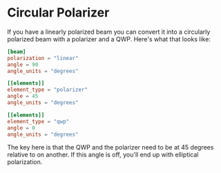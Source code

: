 # Circular Polarizer

If you have a linearly polarized beam you can convert it into a circularly polarized beam with a polarizer and a QWP. Here's what that looks like:

```toml
[beam]
polarization = "linear"
angle = 90
angle_units = "degrees"

[[elements]]
element_type = "polarizer"
angle = 45
angle_units = "degrees"

[[elements]]
element_type = "qwp"
angle = 0
angle_units = "degrees"
```

The key here is that the QWP and the polarizer need to be at 45 degrees relative to on another. If this angle is off, you'll end up with elliptical polarization.
